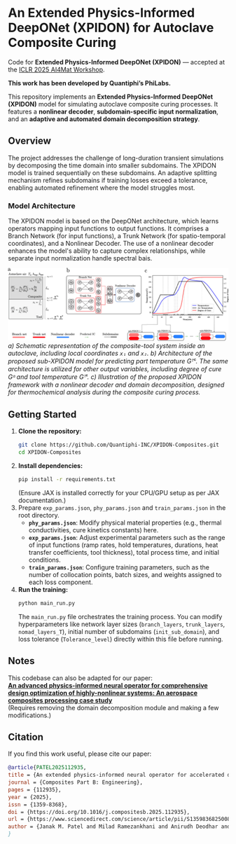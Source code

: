 # An Extended Physics-Informed DeepONet (XPIDON) for Autoclave Composite Curing

Code for **Extended Physics-Informed DeepONet (XPIDON)** — accepted at the [ICLR 2025 AI4Mat Workshop](https://sites.google.com/view/ai4mat/ai4mat-iclr-2025/accepted-work-ai4mat-iclr-2025).  

**This work has been developed by Quantiphi’s PhiLabs.**

This repository implements an **Extended Physics-Informed DeepONet (XPIDON)** model for simulating autoclave composite curing processes. It features a **nonlinear decoder**, **subdomain-specific input normalization**, and an **adaptive and automated domain decomposition strategy**.

## Overview

The project addresses the challenge of long-duration transient simulations by decomposing the time domain into smaller subdomains. The XPIDON model is trained sequentially on these subdomains. An adaptive splitting mechanism refines subdomains if training losses exceed a tolerance, enabling automated refinement where the model struggles most.

### Model Architecture

The XPIDON model is based on the DeepONet architecture, which learns operators mapping input functions to output functions. It comprises a Branch Network (for input functions), a Trunk Network (for spatio-temporal coordinates), and a Nonlinear Decoder. The use of a nonlinear decoder enhances the model's ability to capture complex relationships, while separate input normalization handle spectral bais.

![DeepONet Architecture](images/arch.jpg)
*a) Schematic representation of the composite-tool system inside an autoclave, including local coordinates `x₁` and `x₂`. b) Architecture of the proposed sub-XPIDON model for predicting part temperature Gᵀᶜ. The same architecture is utilized for other output variables, including degree of cure Gᵅ and tool temperature Gᵀᵗ. c) Illustration of the proposed XPIDON framework with a nonlinear decoder and domain decomposition, designed for thermochemical analysis during the composite curing process.*





## Getting Started

1.  **Clone the repository:**
    ```bash
    git clone https://github.com/Quantiphi-INC/XPIDON-Composites.git
    cd XPIDON-Composites
    ```
2.  **Install dependencies:**
    ```bash
    pip install -r requirements.txt
    ```
    (Ensure JAX is installed correctly for your CPU/GPU setup as per JAX documentation.)
3.  Prepare `exp_params.json`, `phy_params.json` and `train_params.json` in the root directory.
    *   **`phy_params.json`**: Modify physical material properties (e.g., thermal conductivities, cure kinetics constants) here.
    *   **`exp_params.json`**: Adjust experimental parameters such as the range of input functions (ramp rates, hold temperatures, durations, heat transfer coefficients, tool thickness), total process time, and initial conditions.
    *   **`train_params.json`**: Configure training parameters, such as the number of collocation points, batch sizes, and weights assigned to each loss component.
4.  **Run the training:**
    ```bash
    python main_run.py
    ```
    The `main_run.py` file orchestrates the training process. You can modify hyperparameters like network layer sizes (`branch_layers`, `trunk_layers`, `nomad_layers_T`), initial number of subdomains (`init_sub_domain`), and loss tolerance (`Tolerance_level`) directly within this file before running.

## Notes
This codebase can also be adapted for our paper:  
[**An advanced physics-informed neural operator for comprehensive design optimization of highly-nonlinear systems: An aerospace composites processing case study**](https://www.sciencedirect.com/science/article/pii/S0952197624020451)  
(Requires removing the domain decomposition module and making a few modifications.)


## Citation  

If you find this work useful, please cite our paper:  

```bibtex
@article{PATEL2025112935,
title = {An extended physics-informed neural operator for accelerated design optimization in composites autoclave processing},
journal = {Composites Part B: Engineering},
pages = {112935},
year = {2025},
issn = {1359-8368},
doi = {https://doi.org/10.1016/j.compositesb.2025.112935},
url = {https://www.sciencedirect.com/science/article/pii/S1359836825008418},
author = {Janak M. Patel and Milad Ramezankhani and Anirudh Deodhar and Dagnachew Birru}}
}
